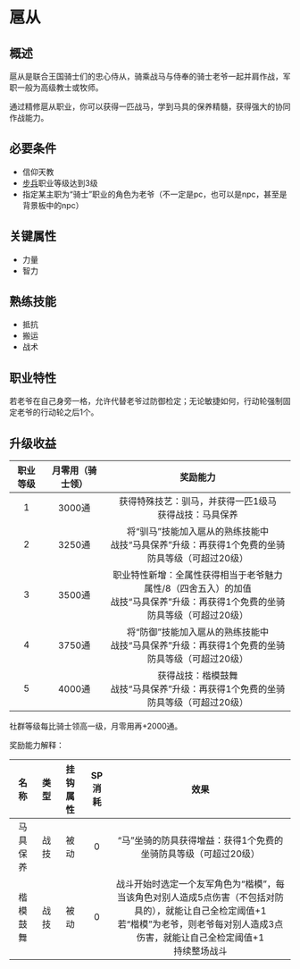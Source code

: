 # 扈从

## 概述

扈从是联合王国骑士们的忠心侍从，骑乘战马与侍奉的骑士老爷一起并肩作战，军职一般为高级教士或牧师。

通过精修扈从职业，你可以获得一匹战马，学到马具的保养精髓，获得强大的协同作战能力。

## 必要条件

* 信仰天教
* <a href="../footman" target="_blank">步兵</a>职业等级达到3级
* 指定某主职为“骑士”职业的角色为老爷（不一定是pc，也可以是npc，甚至是背景板中的npc）

## 关键属性

* 力量
* 智力

## 熟练技能

* 抵抗
* 搬运
* 战术
  
## 职业特性

若老爷在自己身旁一格，允许代替老爷过防御检定；无论敏捷如何，行动轮强制固定老爷的行动轮之后1个。

## 升级收益

职业等级|月零用（骑士领）|奖励能力
:--:|:--:|:--:
1|3000通|获得特殊技艺：驯马，并获得一匹1级马<br>获得战技：马具保养
2|3250通|将“驯马”技能加入扈从的熟练技能中<br>战技“马具保养”升级：再获得1个免费的坐骑防具等级（可超过20级）
3|3500通|职业特性新增：全属性获得相当于老爷魅力属性/8（四舍五入）的加值<br>战技“马具保养”升级：再获得1个免费的坐骑防具等级（可超过20级）
4|3750通|将“防御”技能加入扈从的熟练技能中<br>战技“马具保养”升级：再获得1个免费的坐骑防具等级（可超过20级）
5|4000通|获得战技：楷模鼓舞<br>战技“马具保养”升级：再获得1个免费的坐骑防具等级（可超过20级）

社群等级每比骑士领高一级，月零用再+2000通。

奖励能力解释：

名称|类型|挂钩属性|SP消耗|效果
:--:|:--:|:--:|:--:|:--:
马具保养|战技|被动|0|“马”坐骑的防具获得增益：获得1个免费的坐骑防具等级（可超过20级）
楷模鼓舞|战技|被动|0|战斗开始时选定一个友军角色为“楷模”，每当该角色对别人造成5点伤害（不包括对防具的），就能让自己全检定阈值+1<br>若“楷模”为老爷，则老爷每对别人造成3点伤害，就能让自己全检定阈值+1<br>持续整场战斗